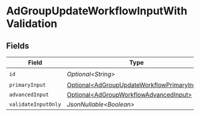 # AdGroupUpdateWorkflowInputWithValidation


## Fields

| Field                                                                                                        | Type                                                                                                         | Required                                                                                                     | Description                                                                                                  |
| ------------------------------------------------------------------------------------------------------------ | ------------------------------------------------------------------------------------------------------------ | ------------------------------------------------------------------------------------------------------------ | ------------------------------------------------------------------------------------------------------------ |
| `id`                                                                                                         | *Optional\<String>*                                                                                          | :heavy_check_mark:                                                                                           | N/A                                                                                                          |
| `primaryInput`                                                                                               | [Optional\<AdGroupUpdateWorkflowPrimaryInput>](../../models/components/AdGroupUpdateWorkflowPrimaryInput.md) | :heavy_minus_sign:                                                                                           | N/A                                                                                                          |
| `advancedInput`                                                                                              | [Optional\<AdGroupWorkflowAdvancedInput>](../../models/components/AdGroupWorkflowAdvancedInput.md)           | :heavy_minus_sign:                                                                                           | N/A                                                                                                          |
| `validateInputOnly`                                                                                          | *JsonNullable\<Boolean>*                                                                                     | :heavy_minus_sign:                                                                                           | N/A                                                                                                          |